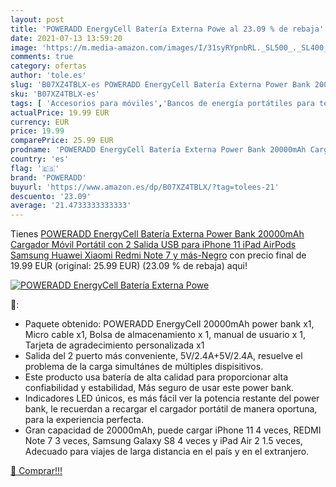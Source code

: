 ```yaml
---
layout: post
title: 'POWERADD EnergyCell Batería Externa Powe al 23.09 % de rebaja'
date: 2021-07-13 13:59:20
image: 'https://m.media-amazon.com/images/I/31syRYpnbRL._SL500_._SL400_.jpg'
comments: true
category: ofertas
author: 'tole.es'
slug: 'B07XZ4TBLX-es POWERADD EnergyCell Batería Externa Power Bank 20000mAh...'
sku: 'B07XZ4TBLX-es'
tags: [ 'Accesorios para móviles','Bancos de energía portátiles para teléfonos móviles','Cargadores para móviles','Comunicación móvil y accesorios','Electrónica','ipad','iphone','poweradd', ]
actualPrice: 19.99 EUR
currency: EUR
price: 19.99
comparePrice: 25.99 EUR
prodname: 'POWERADD EnergyCell Batería Externa Power Bank 20000mAh Cargador Móvil Portátil con 2 Salida USB para iPhone 11  iPad  AirPods  Samsung  Huawei  Xiaomi Redmi Note 7 y más-Negro'
country: 'es'
flag: '🇪🇸'
brand: 'POWERADD'
buyurl: 'https://www.amazon.es/dp/B07XZ4TBLX/?tag=tolees-21'
descuento: '23.09'
average: '21.4733333333333'
---
```


Tienes [POWERADD EnergyCell Batería Externa Power Bank 20000mAh Cargador Móvil Portátil con 2 Salida USB para iPhone 11  iPad  AirPods  Samsung  Huawei  Xiaomi Redmi Note 7 y más-Negro](https://www.amazon.es/dp/B07XZ4TBLX/?tag=tolees-21) con precio final de  19.99 EUR (original: 25.99 EUR) (23.09 %  de rebaja) aqui!

[![POWERADD EnergyCell Batería Externa Powe](https://m.media-amazon.com/images/I/31syRYpnbRL._SL500_._SL400_.jpg)](https://www.amazon.es/dp/B07XZ4TBLX/?tag=tolees-21)

🔎:

- Paquete obtenido: POWERADD EnergyCell 20000mAh power bank x1, Micro cable x1, Bolsa de almacenamiento x 1, manual de usuario x 1, Tarjeta de agradecimiento personalizada x1
- Salida del 2 puerto más conveniente, 5V/2.4A+5V/2.4A, resuelve el problema de la carga simultánes de múltiples dispisitivos.
- Este producto usa batería de alta calidad para proporcionar alta confiabilidad y estabilidad, Más seguro de usar este power bank.
- Indicadores LED únicos, es más fácil ver la potencia restante del power bank, le recuerdan a recargar el cargador portátil de manera oportuna, para la experiencia perfecta.
- Gran capacidad de 20000mAh, puede cargar iPhone 11 4 veces, REDMI Note 7 3 veces, Samsung Galaxy S8 4 veces y iPad Air 2 1.5 veces, Adecuado para viajes de larga distancia en el país y en el extranjero.

[🛒 Comprar!!!](https://www.amazon.es/dp/B07XZ4TBLX/?tag=tolees-21)
